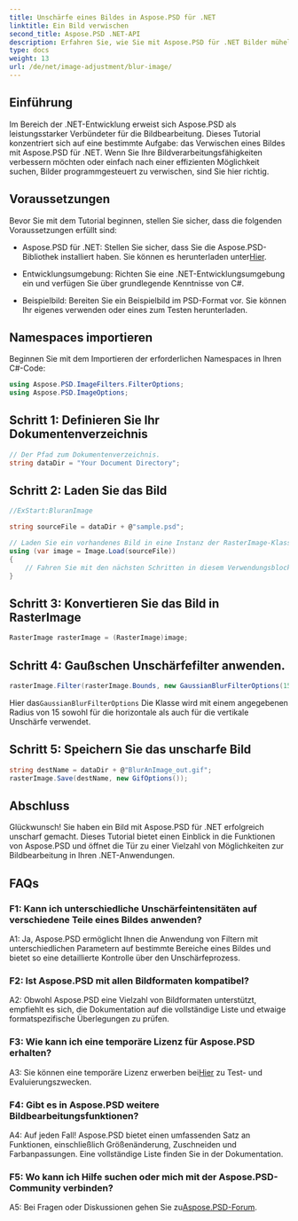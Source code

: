 ```yaml
---
title: Unschärfe eines Bildes in Aspose.PSD für .NET
linktitle: Ein Bild verwischen
second_title: Aspose.PSD .NET-API
description: Erfahren Sie, wie Sie mit Aspose.PSD für .NET Bilder mühelos verwischen. Eine Schritt-für-Schritt-Anleitung für die nahtlose Bildbearbeitung in Ihren C#-Projekten.
type: docs
weight: 13
url: /de/net/image-adjustment/blur-image/
---
```

## Einführung

Im Bereich der .NET-Entwicklung erweist sich Aspose.PSD als leistungsstarker Verbündeter für die Bildbearbeitung. Dieses Tutorial konzentriert sich auf eine bestimmte Aufgabe: das Verwischen eines Bildes mit Aspose.PSD für .NET. Wenn Sie Ihre Bildverarbeitungsfähigkeiten verbessern möchten oder einfach nach einer effizienten Möglichkeit suchen, Bilder programmgesteuert zu verwischen, sind Sie hier richtig.

## Voraussetzungen

Bevor Sie mit dem Tutorial beginnen, stellen Sie sicher, dass die folgenden Voraussetzungen erfüllt sind:

-  Aspose.PSD für .NET: Stellen Sie sicher, dass Sie die Aspose.PSD-Bibliothek installiert haben. Sie können es herunterladen unter[Hier](https://releases.aspose.com/psd/net/).

- Entwicklungsumgebung: Richten Sie eine .NET-Entwicklungsumgebung ein und verfügen Sie über grundlegende Kenntnisse von C#.

- Beispielbild: Bereiten Sie ein Beispielbild im PSD-Format vor. Sie können Ihr eigenes verwenden oder eines zum Testen herunterladen.

## Namespaces importieren

Beginnen Sie mit dem Importieren der erforderlichen Namespaces in Ihren C#-Code:

```csharp
using Aspose.PSD.ImageFilters.FilterOptions;
using Aspose.PSD.ImageOptions;
```

## Schritt 1: Definieren Sie Ihr Dokumentenverzeichnis

```csharp
// Der Pfad zum Dokumentenverzeichnis.
string dataDir = "Your Document Directory";
```

## Schritt 2: Laden Sie das Bild

```csharp
//ExStart:BluranImage

string sourceFile = dataDir + @"sample.psd";

// Laden Sie ein vorhandenes Bild in eine Instanz der RasterImage-Klasse
using (var image = Image.Load(sourceFile))
{
    // Fahren Sie mit den nächsten Schritten in diesem Verwendungsblock fort
}
```

## Schritt 3: Konvertieren Sie das Bild in RasterImage

```csharp
RasterImage rasterImage = (RasterImage)image;
```

## Schritt 4: Gaußschen Unschärfefilter anwenden.

```csharp
rasterImage.Filter(rasterImage.Bounds, new GaussianBlurFilterOptions(15, 15));
```

 Hier das`GaussianBlurFilterOptions` Die Klasse wird mit einem angegebenen Radius von 15 sowohl für die horizontale als auch für die vertikale Unschärfe verwendet.

## Schritt 5: Speichern Sie das unscharfe Bild

```csharp
string destName = dataDir + @"BlurAnImage_out.gif";
rasterImage.Save(destName, new GifOptions());
```

## Abschluss

Glückwunsch! Sie haben ein Bild mit Aspose.PSD für .NET erfolgreich unscharf gemacht. Dieses Tutorial bietet einen Einblick in die Funktionen von Aspose.PSD und öffnet die Tür zu einer Vielzahl von Möglichkeiten zur Bildbearbeitung in Ihren .NET-Anwendungen.

## FAQs

### F1: Kann ich unterschiedliche Unschärfeintensitäten auf verschiedene Teile eines Bildes anwenden?

A1: Ja, Aspose.PSD ermöglicht Ihnen die Anwendung von Filtern mit unterschiedlichen Parametern auf bestimmte Bereiche eines Bildes und bietet so eine detaillierte Kontrolle über den Unschärfeprozess.

### F2: Ist Aspose.PSD mit allen Bildformaten kompatibel?

A2: Obwohl Aspose.PSD eine Vielzahl von Bildformaten unterstützt, empfiehlt es sich, die Dokumentation auf die vollständige Liste und etwaige formatspezifische Überlegungen zu prüfen.

### F3: Wie kann ich eine temporäre Lizenz für Aspose.PSD erhalten?

 A3: Sie können eine temporäre Lizenz erwerben bei[Hier](https://purchase.aspose.com/temporary-license/) zu Test- und Evaluierungszwecken.

### F4: Gibt es in Aspose.PSD weitere Bildbearbeitungsfunktionen?

A4: Auf jeden Fall! Aspose.PSD bietet einen umfassenden Satz an Funktionen, einschließlich Größenänderung, Zuschneiden und Farbanpassungen. Eine vollständige Liste finden Sie in der Dokumentation.

### F5: Wo kann ich Hilfe suchen oder mich mit der Aspose.PSD-Community verbinden?

 A5: Bei Fragen oder Diskussionen gehen Sie zu[Aspose.PSD-Forum](https://forum.aspose.com/c/psd/34).